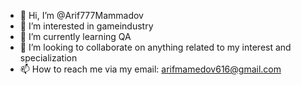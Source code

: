 - 👋 Hi, I’m @Arif777Mammadov
- 👀 I’m interested in gameindustry
- 🌱 I’m currently learning QA
- 💞️ I’m looking to collaborate on anything related to my interest and specialization
- 📫 How to reach me via my email: arifmamedov616@gmail.com

<!---
Arif777Mammadov/Arif777Mammadov is a ✨ special ✨ repository because its `README.md` (this file) appears on your GitHub profile.
You can click the Preview link to take a look at your changes.
--->
